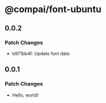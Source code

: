 # @compai/font-ubuntu

## 0.0.2

### Patch Changes

- b971bb4f: Update font data

## 0.0.1

### Patch Changes

- Hello, world!
